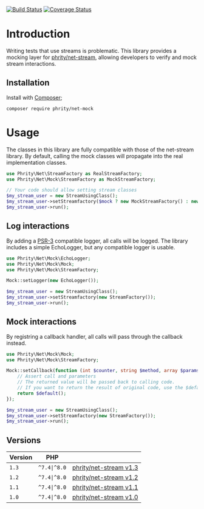 [![Build Status](https://github.com/sirn-se/phrity-net-mock/actions/workflows/acceptance.yml/badge.svg)](https://github.com/sirn-se/phrity-net-mock/actions)
[![Coverage Status](https://coveralls.io/repos/github/sirn-se/phrity-net-mock/badge.svg?branch=main)](https://coveralls.io/github/sirn-se/phrity-net-mock?branch=main)

# Introduction

Writing tests that use streams is problematic.
This library provides a mocking layer for [phrity/net-stream](https://phrity.sirn.se/net-stream/),
allowing developers to verify and mock stream interactions.

## Installation

Install with [Composer](https://getcomposer.org/);
```
composer require phrity/net-mock
```

# Usage

The classes in this library are fully compatible with those of the net-stream library.
By default, calling the mock classes will propagate into the real implementation classes.

```php
use Phrity\Net\StreamFactory as RealStreamFactory;
use Phrity\Net\Mock\StreamFactory as MockStreamFactory;

// Your code should allow setting stream classes
$my_stream_user = new StreamUsingClass();
$my_stream_user->setStreamfactory($mock ? new MockStreamFactory() : new RealStreamFactory());
$my_stream_user->run();
```

## Log interactions

By adding a [PSR-3](https://www.php-fig.org/psr/psr-3/) compatible logger, all calls will be logged.
The library includes a simple EchoLogger, but any compatible logger is usable.

```php
use Phrity\Net\Mock\EchoLogger;
use Phrity\Net\Mock\Mock;
use Phrity\Net\Mock\StreamFactory;

Mock::setLogger(new EchoLogger());

$my_stream_user = new StreamUsingClass();
$my_stream_user->setStreamfactory(new StreamFactory());
$my_stream_user->run();
```

## Mock interactions

By registring a callback handler, all calls will pass through the callback instead.

```php
use Phrity\Net\Mock\Mock;
use Phrity\Net\Mock\StreamFactory;

Mock::setCallback(function (int $counter, string $method, array $params, callable $default) {
    // Assert call and parameters
    // The returned value will be passed back to calling code.
    // If you want to return the result of original code, use the $default callable
    return $default();
});

$my_stream_user = new StreamUsingClass();
$my_stream_user->setStreamfactory(new StreamFactory());
$my_stream_user->run();
```

## Versions

| Version | PHP | |
| --- | --- | --- |
| `1.3` | `^7.4\|^8.0` | [phrity/net-stream v1.3](https://phrity.sirn.se/net-stream/1.3.0) |
| `1.2` | `^7.4\|^8.0` | [phrity/net-stream v1.2](https://phrity.sirn.se/net-stream/1.2.0) |
| `1.1` | `^7.4\|^8.0` | [phrity/net-stream v1.1](https://phrity.sirn.se/net-stream/1.1.0) |
| `1.0` | `^7.4\|^8.0` | [phrity/net-stream v1.0](https://phrity.sirn.se/net-stream/1.0.0) |
